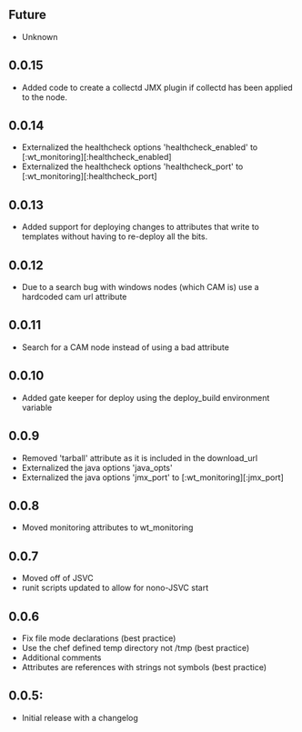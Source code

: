 ## Future

* Unknown

## 0.0.15
* Added code to create a collectd JMX plugin if collectd has been applied to the node.

## 0.0.14
* Externalized the healthcheck options 'healthcheck_enabled' to [:wt_monitoring][:healthcheck_enabled]
* Externalized the healthcheck options 'healthcheck_port' to [:wt_monitoring][:healthcheck_port]

## 0.0.13
* Added support for deploying changes to attributes that write to templates without having to re-deploy all the bits.

## 0.0.12
* Due to a search bug with windows nodes (which CAM is) use a hardcoded cam url attribute

## 0.0.11
* Search for a CAM node instead of using a bad attribute

## 0.0.10
* Added gate keeper for deploy using the deploy_build environment variable

## 0.0.9
* Removed 'tarball' attribute as it is included in the download_url
* Externalized the java options 'java_opts'
* Externalized the java options 'jmx_port' to [:wt_monitoring][:jmx_port]

## 0.0.8
* Moved monitoring attributes to wt_monitoring

## 0.0.7
* Moved off of JSVC
* runit scripts updated to allow for nono-JSVC start

## 0.0.6
* Fix file mode declarations (best practice)
* Use the chef defined temp directory not /tmp (best practice)
* Additional comments
* Attributes are references with strings not symbols (best practice)

## 0.0.5:
* Initial release with a changelog